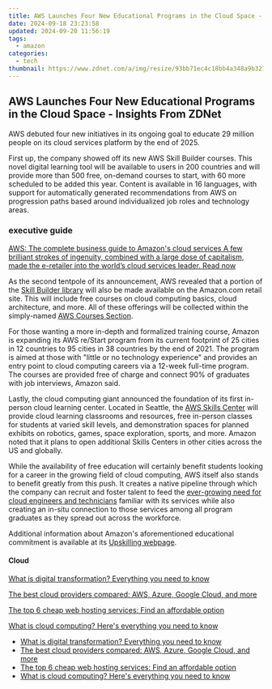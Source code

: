```yaml
---
title: AWS Launches Four New Educational Programs in the Cloud Space - Insights From ZDNet
date: 2024-09-18 23:23:58
updated: 2024-09-20 11:56:19
tags:
  - amazon
categories:
  - tech
thumbnail: https://www.zdnet.com/a/img/resize/93bb71ec4c18bb4a348a9b3276d0829a105df56c/2017/11/20/e956bae7-026c-4c63-a1ca-5e3d7e2cce92/aws-logo.jpg?width=278&height=156&fit=crop&auto=webp
---
```


## AWS Launches Four New Educational Programs in the Cloud Space - Insights From ZDNet

AWS debuted four new initiatives in its ongoing goal to educate 29 million people on its cloud services platform by the end of 2025\. 

First up, the company showed off its new AWS Skill Builder courses. This novel digital learning tool will be available to users in 200 countries and will provide more than 500 free, on-demand courses to start, with 60 more scheduled to be added this year. Content is available in 16 languages, with support for automatically generated recommendations from AWS on progression paths based around individualized job roles and technology areas. 

### executive guide

[AWS: The complete business guide to Amazon's cloud services A few brilliant strokes of ingenuity, combined with a large dose of capitalism, made the e-retailer into the world’s cloud services leader.  Read now](https://www.zdnet.com/article/amazon-aws-everything-you-should-know-about-the-largest-cloud-provider/)

As the second tentpole of its announcement, AWS revealed that a portion of the [Skill Builder library](https://buy.geni.us/Proxy.ashx?TSID=368250&GR%5FURL=https%3A%2F%2Faws.amazon.com%2Ftraining%2Fdigital%2F%3Ftag%3Dzd-buy-button-20%26ascsubtag%3D%5F%5FCOM%5FCLICK%5FID%5F%5F%7Cd8764a11-51aa-49b0-a0fe-dba090e6d38f%7Cdtp&dtb=1) will also be made available on the Amazon.com retail site. This will include free courses on cloud computing basics, cloud architecture, and more. All of these offerings will be collected within the simply-named [AWS Courses Section](https://buy.geni.us/Proxy.ashx?TSID=368250&GR%5FURL=https%3A%2F%2Fwww.amazon.com%2Fb%2F%3Fie%3DUTF8%26node%3D14297978011%26ref%3DlearnerHubCoursesVanityUrl%26tag%3Dzd-buy-button-20%26ascsubtag%3D%5F%5FCOM%5FCLICK%5FID%5F%5F%7Cd8764a11-51aa-49b0-a0fe-dba090e6d38f%7Cdtp&dtb=1).

For those wanting a more in-depth and formalized training course, Amazon is expanding its AWS re/Start program from its current footprint of 25 cities in 12 countries to 95 cities in 38 countries by the end of 2021\. The program is aimed at those with "little or no technology experience" and provides an entry point to cloud computing careers via a 12-week full-time program. The courses are provided free of charge and connect 90% of graduates with job interviews, Amazon said. 

Lastly, the cloud computing giant announced the foundation of its first in-person cloud learning center. Located in Seattle, the [AWS Skills Center](https://buy.geni.us/Proxy.ashx?TSID=368250&GR%5FURL=https%3A%2F%2Faws.amazon.com%2Ftraining%2Fskills-centers%2Fseattle-skills-center%2F%3Ftag%3Dzd-buy-button-20%26ascsubtag%3D%5F%5FCOM%5FCLICK%5FID%5F%5F%7Cd8764a11-51aa-49b0-a0fe-dba090e6d38f%7Cdtp&dtb=1) will provide cloud learning classrooms and resources, free in-person classes for students at varied skill levels, and demonstration spaces for planned exhibits on robotics, games, space exploration, sports, and more. Amazon noted that it plans to open additional Skills Centers in other cities across the US and globally. 

While the availability of free education will certainly benefit students looking for a career in the growing field of cloud computing, AWS itself also stands to benefit greatly from this push. It creates a native pipeline through which the company can recruit and foster talent to feed the [ever-growing need for cloud engineers and technicians](https://www.zdnet.com/article/aws-skills-training-for-4000-telstra-staff-by-2025/) familiar with its services while also creating an in-situ connection to those services among all program graduates as they spread out across the workforce. 

Additional information about Amazon's aforementioned educational commitment is available at its [Upskilling webpage](https://buy.geni.us/Proxy.ashx?TSID=368250&GR%5FURL=https%3A%2F%2Fwww.aboutamazon.com%2Fimpact%2Fempowerment%2Ftraining-for-the-public%3Ftag%3Dzd-buy-button-20%26ascsubtag%3D%5F%5FCOM%5FCLICK%5FID%5F%5F%7Cd8764a11-51aa-49b0-a0fe-dba090e6d38f%7Cdtp&dtb=1).

#### Cloud

[​What is digital transformation? Everything you need to know](https://www.zdnet.com/article/what-is-digital-transformation-everything-you-need-to-know-about-how-technology-is-reshaping/ "​What is digital transformation? Everything you need to know")

[The best cloud providers compared: AWS, Azure, Google Cloud, and more](https://www.zdnet.com/article/the-top-cloud-providers-of-2021-aws-microsoft-azure-google-cloud-hybrid-saas/ "The best cloud providers compared: AWS, Azure, Google Cloud, and more")

[The top 6 cheap web hosting services: Find an affordable option](https://www.zdnet.com/article/best-cheap-web-hosting/ "The top 6 cheap web hosting services: Find an affordable option")

[What is cloud computing? Here's everything you need to know](https://www.zdnet.com/article/what-is-cloud-computing-everything-you-need-to-know-about-the-cloud/ "What is cloud computing? Here's everything you need to know")

* [​What is digital transformation? Everything you need to know](https://www.zdnet.com/article/what-is-digital-transformation-everything-you-need-to-know-about-how-technology-is-reshaping/ "​What is digital transformation? Everything you need to know")
* [The best cloud providers compared: AWS, Azure, Google Cloud, and more](https://www.zdnet.com/article/the-top-cloud-providers-of-2021-aws-microsoft-azure-google-cloud-hybrid-saas/ "The best cloud providers compared: AWS, Azure, Google Cloud, and more")
* [The top 6 cheap web hosting services: Find an affordable option](https://www.zdnet.com/article/best-cheap-web-hosting/ "The top 6 cheap web hosting services: Find an affordable option")
* [What is cloud computing? Here's everything you need to know](https://www.zdnet.com/article/what-is-cloud-computing-everything-you-need-to-know-about-the-cloud/ "What is cloud computing? Here's everything you need to know")

<ins class="adsbygoogle"
     style="display:block"
     data-ad-format="autorelaxed"
     data-ad-client="ca-pub-7571918770474297"
     data-ad-slot="1223367746"></ins>



<ins class="adsbygoogle"
     style="display:block"
     data-ad-client="ca-pub-7571918770474297"
     data-ad-slot="8358498916"
     data-ad-format="auto"
     data-full-width-responsive="true"></ins>
